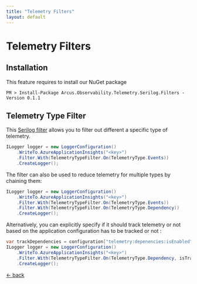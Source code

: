 ```yaml
---
title: "Telemetry Filters"
layout: default
---
```


# Telemetry Filters

## Installation

This feature requires to install our NuGet package

```shell
PM > Install-Package Arcus.Observability.Telemetry.Serilog.Filters -Version 0.1.1
```

## Telemetry Type Filter

This [Serilog filter](https://github.com/serilog/serilog/wiki/Enrichment) allows you to filter out different a specific type of telemetry.

```csharp
ILogger logger = new LoggerConfiguration()
    .WriteTo.AzureApplicationInsights("<key>")
    .Filter.With(TelemetryTypeFilter.On(TelemetryType.Events))
    .CreateLogger();
```

The filter can also be used to reduce telemetry for multiple types by chaining them:

```csharp
ILogger logger = new LoggerConfiguration()
    .WriteTo.AzureApplicationInsights("<key>")
    .Filter.With(TelemetryTypeFilter.On(TelemetryType.Events))
    .Filter.With(TelemetryTypeFilter.On(TelemetryType.Dependency))
    .CreateLogger();
```

Alternatively, you can explicitly specify if it should track telemetry or not based on the application configuration has to be tracked or not :

```csharp
var trackDependencies = configuration["telemetry:depenencies:isEnabled"];
ILogger logger = new LoggerConfiguration()
    .WriteTo.AzureApplicationInsights("<key>")
    .Filter.With(TelemetryTypeFilter.On(TelemetryType.Dependency, isTrackingEnabled: bool.Parse(trackDependencies)))
    .CreateLogger();
```

[&larr; back](/)

